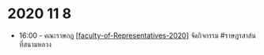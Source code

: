 # 2020 11 8

- 16:00 - คณะราษกฏ [[faculty-of-Representatives-2020]] จัดกิจกรรม #ราษฎรสาส์น ที่สนามหลวง

[//begin]: # "Autogenerated link references for markdown compatibility"
[faculty-of-Representatives-2020]: faculty-of-Representatives-2020 "คณะราษฎร 2563"
[//end]: # "Autogenerated link references"